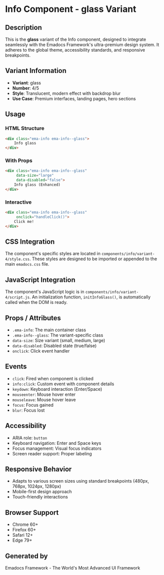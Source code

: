 # Info Component - glass Variant

## Description
This is the **glass** variant of the Info component, designed to integrate seamlessly with the Emadocs Framework's ultra-premium design system. It adheres to the global theme, accessibility standards, and responsive breakpoints.

## Variant Information
- **Variant**: glass
- **Number**: 4/5
- **Style**: Translucent, modern effect with backdrop blur
- **Use Case**: Premium interfaces, landing pages, hero sections

## Usage

### HTML Structure
```html
<div class="ema-info ema-info--glass">
    Info glass
</div>
```

### With Props
```html
<div class="ema-info ema-info--glass" 
     data-size="large" 
     data-disabled="false">
    Info glass (Enhanced)
</div>
```

### Interactive
```html
<div class="ema-info ema-info--glass" 
     onclick="handleClick()">
    Click me!
</div>
```

## CSS Integration
The component's specific styles are located in `components/info/variant-4/style.css`. These styles are designed to be imported or appended to the main `emadocs.css` file.

## JavaScript Integration
The component's JavaScript logic is in `components/info/variant-4/script.js`. An initialization function, `initInfoGlass()`, is automatically called when the DOM is ready.

## Props / Attributes
- `.ema-info`: The main container class
- `.ema-info--glass`: The variant-specific class
- `data-size`: Size variant (small, medium, large)
- `data-disabled`: Disabled state (true/false)
- `onclick`: Click event handler

## Events
- `click`: Fired when component is clicked
- `info:click`: Custom event with component details
- `keydown`: Keyboard interaction (Enter/Space)
- `mouseenter`: Mouse hover enter
- `mouseleave`: Mouse hover leave
- `focus`: Focus gained
- `blur`: Focus lost

## Accessibility
- ARIA role: `button`
- Keyboard navigation: Enter and Space keys
- Focus management: Visual focus indicators
- Screen reader support: Proper labeling

## Responsive Behavior
- Adapts to various screen sizes using standard breakpoints (480px, 768px, 1024px, 1280px)
- Mobile-first design approach
- Touch-friendly interactions

## Browser Support
- Chrome 60+
- Firefox 60+
- Safari 12+
- Edge 79+

## Generated by
Emadocs Framework - The World's Most Advanced UI Framework
